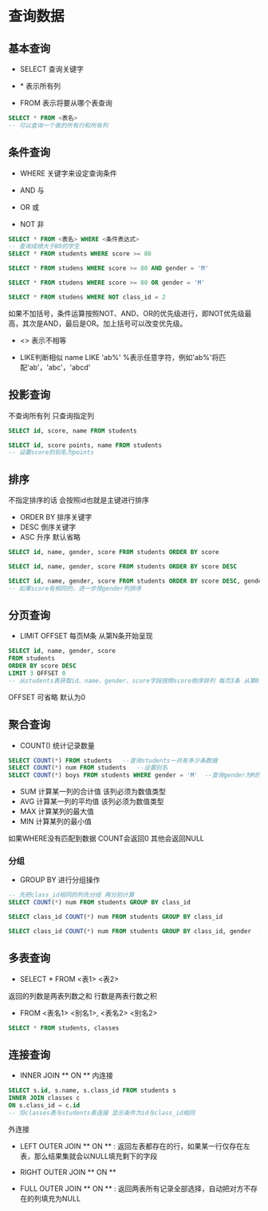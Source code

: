 # 查询数据

## 基本查询

* SELECT 查询关键字

* \* 表示所有列

* FROM 表示将要从哪个表查询

```SQL
SELECT * FROM <表名>
-- 可以查询一个表的所有行和所有列
```

## 条件查询

* WHERE 关键字来设定查询条件

* AND 与

* OR 或

* NOT 非

```sql
SELECT * FROM <表名> WHERE <条件表达式>
-- 查询成绩大于80的学生
SELECT * FROM students WHERE score >= 80

SELECT * FROM studens WHERE score >= 80 AND gender = 'M'

SELECT * FROM studens WHERE score >= 80 OR gender = 'M'

SELECT * FROM studens WHERE NOT class_id = 2
```

如果不加括号，条件运算按照NOT、AND、OR的优先级进行，即NOT优先级最高，其次是AND，最后是OR。加上括号可以改变优先级。

* *<>* 表示不相等

* LIKE判断相似 name LIKE 'ab%' %表示任意字符，例如'ab%'将匹配'ab'，'abc'，'abcd'

## 投影查询

不查询所有列 只查询指定列

```sql
SELECT id, score, name FROM students

SELECT id, score points, name FROM students
-- 设置score的别名为points
```

## 排序

不指定排序的话 会按照id也就是主键进行排序

* ORDER BY 排序关键字
* DESC 倒序关键字
* ASC 升序 默认省略

```sql
SELECT id, name, gender, score FROM students ORDER BY score

SELECT id, name, gender, score FROM students ORDER BY score DESC

SELECT id, name, gender, score FROM students ORDER BY score DESC, gender
-- 如果score有相同的，进一步按gender列排序
```

## 分页查询

* LIMIT <M> OFFSET <N> 每页M条 从第N条开始呈现

```sql
SELECT id, name, gender, score
FROM students
ORDER BY score DESC
LIMIT 3 OFFSET 0
-- 从students表获取id、name、gender、score字段按照score倒序排列 每页3条 从第0条开始（SQL索引从0开始） 超出不会报错 会返回一个空集
```

OFFSET <N> 可省略 默认为0

## 聚合查询

* COUNT() 统计记录数量

```sql
SELECT COUNT(*) FROM students   --查询students一共有多少条数据
SELECT COUNT(*) num FROM students   --设置别名
SELECT COUNT(*) boys FROM students WHERE gender = 'M'  --查询gender为M的一共有多少条
```

* SUM 计算某一列的合计值 该列必须为数值类型
* AVG 计算某一列的平均值 该列必须为数值类型
* MAX 计算某列的最大值
* MIN 计算某列的最小值

如果WHERE没有匹配到数据 COUNT会返回0 其他会返回NULL

### 分组

* GROUP BY 进行分组操作

```sql
-- 先把class_id相同的列先分组 再分别计算
SELECT COUNT(*) num FROM students GROUP BY class_id

SELECT class_id COUNT(*) num FROM students GROUP BY class_id

SELECT class_id COUNT(*) num FROM students GROUP BY class_id, gender  --使用多个列分组
```

## 多表查询

* SELECT * FROM <表1> <表2>

返回的列数是两表列数之和 行数是两表行数之积

* FROM <表名1> <别名1>, <表名2> <别名2>

```sql
SELECT * FROM students, classes
```

## 连接查询

* INNER JOIN ** ON **   内连接

```SQL
SELECT s.id, s.name, s.class_id FROM students s
INNER JOIN classes c
ON s.class_id = c.id
-- 将classes表与students表连接 显示条件为id与class_id相同
```

外连接
* LEFT OUTER JOIN ** ON ** :  返回左表都存在的行，如果某一行仅存在左表，那么结果集就会以NULL填充剩下的字段

* RIGHT OUTER JOIN ** ON ** 

* FULL OUTER JOIN ** ON ** : 返回两表所有记录全部选择，自动把对方不存在的列填充为NULL